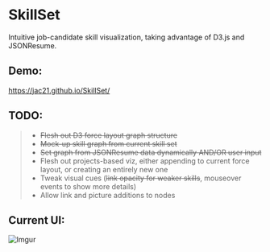 SkillSet
==========

Intuitive job-candidate skill visualization, taking advantage of D3.js and JSONResume.

Demo:
------
https://jac21.github.io/SkillSet/

TODO:
------
>- ~~Flesh out D3 force layout graph structure~~
>- ~~Mock-up skill graph from current skill set~~
>- ~~Set graph from JSONResume data dynamically AND/OR user input~~
>- Flesh out projects-based viz, either appending to current force layout, or creating an entirely new one
>- Tweak visual cues (~~link opacity for weaker skills~~, mouseover events to show more details)
>- Allow link and picture additions to nodes

Current UI:
-----------
![Imgur](http://i.imgur.com/1a2V2DM.png)